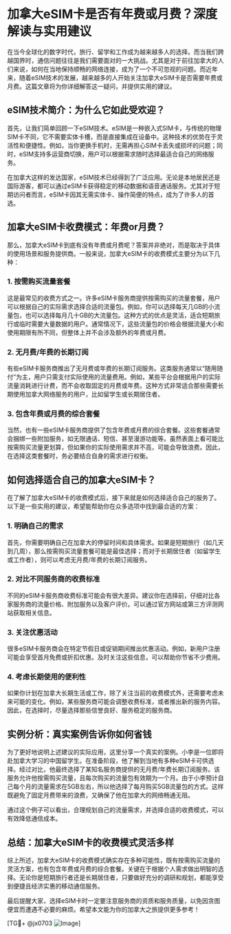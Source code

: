 # 加拿大eSIM卡是否有年费或月费？深度解读与实用建议

在当今全球化的数字时代，旅行、留学和工作成为越来越多人的选择。而当我们跨越国界时，通信问题往往是我们需要面对的一大挑战。尤其是对于前往加拿大的人们来说，如何在当地保持顺畅的网络连接，成为了一个不可忽视的问题。而近年来，随着eSIM技术的发展，越来越多的人开始关注加拿大eSIM卡是否需要年费或月费。这篇文章将为你详细解答这一疑问，并提供实用的建议。

## eSIM技术简介：为什么它如此受欢迎？

首先，让我们简单回顾一下eSIM技术。eSIM是一种嵌入式SIM卡，与传统的物理SIM卡不同，它不需要实体卡槽，而是直接集成在设备中。这种技术的优势在于灵活性和便捷性。例如，当你更换手机时，无需再担心SIM卡丢失或损坏的问题；同时，eSIM支持多运营商切换，用户可以根据需求随时选择最适合自己的网络服务。

在加拿大这样的发达国家，eSIM技术已经得到了广泛应用。无论是本地居民还是国际游客，都可以通过eSIM卡获得稳定的移动数据和语音通话服务。尤其对于短期访问者而言，eSIM卡因其无需实体卡、操作简便的特点，成为了许多人的首选。

## 加拿大eSIM卡收费模式：年费or月费？

那么，加拿大eSIM卡到底有没有年费或月费呢？答案并非绝对，而是取决于具体的使用场景和服务提供商。一般来说，加拿大eSIM卡的收费模式主要分为以下几种：

### 1. **按需购买流量套餐**
这是最常见的收费方式之一。许多eSIM卡服务商提供按需购买的流量套餐，用户可以根据自己的实际需求选择合适的流量包。例如，你可以选择每天几GB的小流量包，也可以选择每月几十GB的大流量包。这种方式的优点是灵活，适合短期旅行或临时需要大量数据的用户。通常情况下，这些流量包的价格会根据流量大小和使用期限有所不同，但整体上并不会涉及额外的年费或月费。

### 2. **无月费/年费的长期订阅**
有些eSIM卡服务商推出了无月费或年费的长期订阅服务。这类服务通常以“随用随付”为主，用户只需支付实际使用的流量费用。例如，某些平台会根据用户的实际流量消耗进行计费，而不会收取固定的月费或年费。这种方式非常适合那些需要长期使用加拿大网络服务的用户，比如留学生或长期居住者。

### 3. **包含年费或月费的综合套餐**
当然，也有一些eSIM卡服务商提供了包含年费或月费的综合套餐。这些套餐通常会捆绑一些附加服务，如无限通话、短信、甚至漫游功能等。虽然表面上看可能比按需购买流量更划算，但如果你的实际使用需求并不高，可能会导致浪费。因此，在选择这类套餐时，务必要结合自身的需求进行权衡。

## 如何选择适合自己的加拿大eSIM卡？

在了解了加拿大eSIM卡的收费模式后，接下来就是如何选择适合自己的服务了。以下是一些实用的建议，希望能帮助你在众多选项中找到最合适的方案：

### 1. 明确自己的需求
首先，你需要明确自己在加拿大的停留时间和具体需求。如果是短期旅行（如几天到几周），那么按需购买流量套餐可能是最佳选择；而对于长期居住者（如留学生或工作者），则可以考虑无月费/年费的长期订阅服务。

### 2. 对比不同服务商的收费标准
不同的eSIM卡服务商收费标准可能会有很大差异。建议你在选择前，仔细对比各家服务商的流量价格、附加服务以及客户评价。可以通过官方网站或第三方评测网站获取相关信息。

### 3. 关注优惠活动
很多eSIM卡服务商会在特定节假日或促销期间推出优惠活动。例如，新用户注册可能会享受首月免费或折扣优惠。及时关注这些信息，可以帮助你节省不少费用。

### 4. 考虑长期使用的便利性
如果你计划在加拿大长期生活或工作，除了关注当前的收费模式外，还需要考虑未来可能的变化。例如，某些服务商可能会调整收费标准，或者推出新的服务内容。因此，在选择时，尽量选择那些信誉良好、服务稳定的服务商。

## 实例分析：真实案例告诉你如何省钱

为了更好地说明上述建议的实际应用，这里分享一个真实的案例。小李是一位即将赴加拿大学习的中国留学生。在准备阶段，他了解到当地有多种eSIM卡可供选择。经过对比，他最终选择了某知名服务商提供的无月费/年费长期订阅服务。该服务允许他按需购买流量，且每次购买的流量包有效期为一个月。由于小李预计自己每个月的流量需求在5GB左右，所以他选择了每月购买5GB流量包的方式。这样既避免了固定月费带来的浪费，又确保了他在加拿大的网络畅通无阻。

通过这个例子可以看出，合理规划自己的流量需求，并选择合适的收费模式，可以有效降低通信成本。

## 总结：加拿大eSIM卡的收费模式灵活多样

综上所述，加拿大eSIM卡的收费模式确实存在多种可能性，既有按需购买流量的灵活方案，也有包含年费或月费的综合套餐。关键在于根据个人需求做出明智的选择。无论你是短期旅行者还是长期居住者，只要做好充分的调研和规划，都能享受到便捷且经济实惠的移动通信服务。

最后提醒大家，选择eSIM卡时一定要注意服务商的资质和服务质量，以免因贪图便宜而遭遇不必要的麻烦。希望本文能为你的加拿大之旅提供更多参考！

[TG💪+ @jx0703 ![Image](https://github.com/user-attachments/assets/dbca1d08-cadb-493c-b0ec-ad6f7a83f270)]